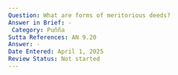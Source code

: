 ```yaml
---
Question: What are forms of meritorious deeds?
Answer in Brief: -
 Category: Puñña
Sutta References: AN 9.20
Answer: -
Date Entered: April 1, 2025
Review Status: Not started
---
```

